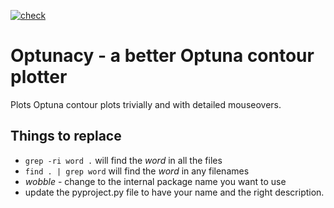 [![check](https://github.com/retospect/optunacy/actions/workflows/check.yml/badge.svg)](https://github.com/retospect/optunacy/actions/workflows/check.yml)
# Optunacy - a better Optuna contour plotter

Plots Optuna contour plots trivially and with detailed mouseovers.

## Things to replace

- ```grep -ri word .``` will find the *word* in all the files
- ```find . | grep word``` will find the *word* in any filenames
- *wobble* - change to the internal package name you want to use 
- update the pyproject.py file to have your name and the right description. 
